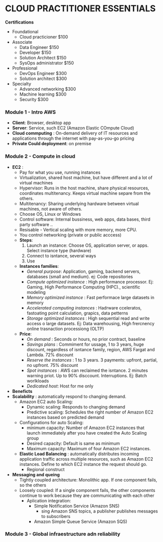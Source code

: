 # CLOUD PRACTITIONER ESSENTIALS

**Certifications**
- Foundational  
    - Cloud practicioner $100
- Associate
    - Data Engineer $150
    - Developer $150
    - Solution Architect $150
    - SysOps administrator $150
- Professional
    - DevOps Engineer $300
    - Solution architect $300
- Specialty
    - Advanced networking $300
    - Machine learning $300
    - Security $300

### Module 1 -  Intro AWS
- **Client**: Browser, desktop app
- **Server**: Service, such EC2 (Amazon Elastic COmpute Cloud)
- **Cloud commputing** : On-demand delivery of IT resources and applications through the internet with pay-as-you-go pricing
- **Private Could deployment**: on premise

### Module 2 - Compute in cloud
- **EC2** : 
    - Pay for what you use, running instances
    - Virtualization, shared host machine, but have different and a lot of virtual machines
    - Hypervisor: Runs in the host machine, share physical resources, coordinates multitenancy. Keeps virtual machine separe from the others.
    - Multitenancy: Sharing underlying hardware between virtual machines, not aware of others.
    - Choose OS, Linux or Windows
    - Control software: Internal bussiness, web apps, data bases, third party software ..
    - Resisable - Vertical scaling with more memory, more CPU.
    - You control networking (private or public acccess)
    - **Steps**: 
        1. Launch an instance: Choose OS, application server, or apps. Select instance type (hardware)
        2. Connect to isntance, several ways
        3. Use
    - **Instances families**:
        - _General purpose_: Application, gaming, backend servers, databases (small and medium). ej: Code repositories
        - _Compute optimized instance_ : High performance processor. Ej: Gaming, High Performance Computing (HPC)., scientific modeling
        - _Memory optimized instance_ : Fast performace large datasets in memory
        - _Accelerated computing instances_ : Hadrware cceleratos, fastoating point calculation, grapics, data petterns
        - _Storage optimized instances_ : High sequential read and write access o large datasets. Ej: Data warehousing, High frercnency online trasnaction processiong (OLTP)
    - **Price**:
        - _On demand_ : Seconds or hours, no prior contract, baseline
        - _Savings plans_ : Commiment for ussage, 1 to 3 years, huge discount, regardless of isntance family, region, AWS Fargat and Lambda. 72% discount
        - _Reserve the instances_ : 1 to 3 years. 3 payments: upfront, partial, no upfront. 75% discount
        - _Spot instances_ : AWS can reclaimed the isntance. 2 minutes warning priot. Up to 90% disccount. Interruptions. Ej: Batch worlkloads
        - _Dedicated host_: Host for me only
- **Beneficts**
- **Scalability** : automatically respond to changing demand. 
    - Amazon EC2 auto Scaling:
        - Dynamic scaling: Responds to changing demand
        - Predictive scaling:  Schedules the right number of Amazon EC2 instances based on predicted demand
    - Configurations for auto Scaling:
        - minimum capacity: Number of Amazon EC2 instances that launch immediately after you have created the Auto Scaling group
        - Desired capacity: Default is same  as minimum
        - Maximum capacity: Maximum of four Amazon EC2 instances.
    - **Elastic Load Balancing** : automatically distributes incoming application traffic across multiple resources, such as Amazon EC2 instances. Define to which EC2 instance the request should go. 
        - Regional construct
- **Messaging and queing**
    - Tightly coupled architecture: Monolithic app. If one component fails, so the others
    - Loosely coupled: If a single component fails, the other components continue to work because they are communicating with each other
        - Aplication integration:
            - Simple Notification Service (Amazon SNS)
                - sing Amazon SNS topics, a publisher publishes messages to subscribers
            - Amazon Simple Queue Service (Amazon SQS)
### Module 3 - Global infraestructure adn reliability